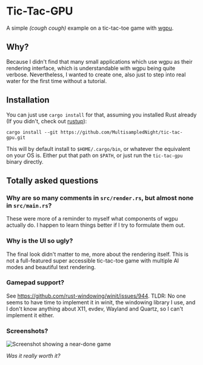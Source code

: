 # Tic-Tac-GPU

A simple _(cough cough)_ example on a tic-tac-toe game with
[wgpu](https://wgpu.rs/).

## Why?

Because I didn't find that many small applications which use wgpu as their
rendering interface, which is understandable with wgpu being quite verbose.
Nevertheless, I wanted to create one, also just to step into real water for the
first time without a tutorial.

## Installation

You can just use `cargo install` for that, assuming you installed Rust already
(If you didn't, check out [rustup](https://rustup.rs/)):

```console
cargo install --git https://github.com/MultisampledNight/tic-tac-gpu.git
```

This will by default install to `$HOME/.cargo/bin`, or whatever the equivalent
on your OS is. Either put that path on `$PATH`, or just run the `tic-tac-gpu`
binary directly.

## Totally asked questions

### Why are so many comments in `src/render.rs`, but almost none in `src/main.rs`?

These were more of a reminder to myself what components of wgpu actually do. I
happen to learn things better if I try to formulate them out.

### Why is the UI so ugly?

The final look didn't matter to me, more about the rendering itself. This is not
a full-featured super accessible tic-tac-toe game with multiple AI modes and
beautiful text rendering.

### Gamepad support?

See https://github.com/rust-windowing/winit/issues/944. TLDR: No one seems to
have time to implement it in winit, the windowing library I use, and I don't
know anything about X11, evdev, Wayland and Quartz, so I can't implement it
either.

### Screenshots?

![Screenshot showing a near-done game](https://user-images.githubusercontent.com/80128916/145604243-3b42a7e1-cb67-4497-9fdb-b354018f33bc.png)

_Was it really worth it?_

<!--
	vim:tw=80:
-->
